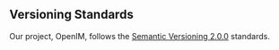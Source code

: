 ## Versioning Standards

Our project, OpenIM, follows the [Semantic Versioning 2.0.0](https://semver.org/lang/zh-CN/) standards.